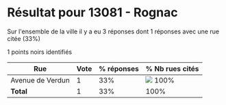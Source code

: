 # Résultat pour 13081 - Rognac

Sur l'ensemble de la ville il y a eu 3 réponses dont 1 réponses avec une rue citée (33%)

1 points noirs identifiés

| Rue | Vote | % réponses | % Nb rues cités|
|-----|------|------------|----------------|
| Avenue de Verdun | 1 | 33% | <img src="../../img/bar_100.gif" />&nbsp;100%|
| **Total** | 1 | 33% | 100%|
